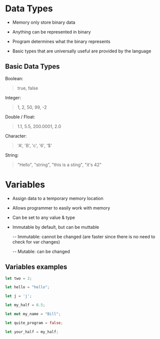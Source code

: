 # Data Types

- Memory only store binary data

- Anything can be represented in binary

- Program determines what the binary represents

- Basic types that are universally useful are provided by the language

## Basic Data Types

Boolean:

> true, false

Integer:

> 1, 2, 50, 99, -2

Double / Float:

> 1.1, 5.5, 200.0001, 2.0

Character:

> 'A', 'B', 'c', '6', '$'

String:

> "Hello", "string", "this is a sting", "it's 42"

# Variables

- Assign data to a temporary memory location

- Allows programmer to easily work with memory

- Can be set to any value & type

- Immutable by default, but can be muttable

  -- Immutable: cannot be changed (are faster since there is no need to check for var changes)

  -- Mutable: can be changed

## Variables examples

```rust
let two = 2;

let hello = "hello";

let j = 'j';

let my_half = 0.5;

let mut my_name = "Bill";

let quite_program = false;

let your_half = my_half;

```
